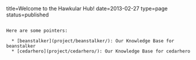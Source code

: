 title=Welcome to the Hawkular Hub!
date=2013-02-27
type=page
status=published
~~~~~~

Here are some pointers:

  * [beanstalker](project/beanstalker/): Our Knowledge Base for beanstalker
  * [cedarhero](project/cedarhero/): Our Knowledge Base for cedarhero
